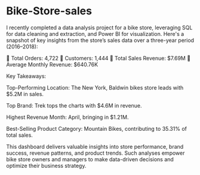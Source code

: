 # Bike-Store-sales
I recently completed a data analysis project for a bike store, leveraging SQL for data cleaning and extraction, and Power BI for visualization. Here's a snapshot of key insights from the store’s sales data over a three-year period (2016–2018):

🔹 Total Orders: 4,722
🔹 Customers: 1,444
🔹 Total Sales Revenue: $7.69M
🔹 Average Monthly Revenue: $640.76K

Key Takeaways:

Top-Performing Location: The New York, Baldwin bikes store leads with $5.2M in sales.

Top Brand: Trek tops the charts with $4.6M in revenue.

Highest Revenue Month: April, bringing in $1.21M.

Best-Selling Product Category: Mountain Bikes, contributing to 35.31% of total sales.


This dashboard delivers valuable insights into store performance, brand success, revenue patterns, and product trends. Such analyses empower bike store owners and managers to make data-driven decisions and optimize their business strategy.
